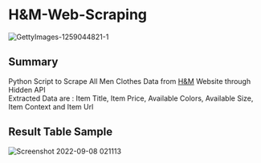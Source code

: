 # H&M-Web-Scraping
![GettyImages-1259044821-1](https://user-images.githubusercontent.com/69864768/189006461-3b767023-f117-4034-a201-eeac1fa90842.jpg)

## Summary
Python Script to Scrape All Men Clothes Data from [H&M](https://eg.hm.com/en/shop-men/new-arrivals/clothes/) Website through Hidden API<br>
Extracted Data are : Item Title, Item Price, Available Colors, Available Size, Item Context and Item Url

## Result Table Sample
![Screenshot 2022-09-08 021113](https://user-images.githubusercontent.com/69864768/189006238-427791c3-6330-4b7a-ad92-fa25c560cda1.png)

